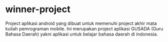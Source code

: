 # winner-project
Project aplikasi android yang dibuat untuk memenuhi project akhir mata kuliah pemrograman mobile. Ini merupakan project aplikasi GUSADA (Guru Bahasa Daerah) yakni aplikasi untuk belajar bahasa daerah di indonesia.
